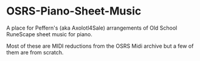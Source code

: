 # OSRS-Piano-Sheet-Music
A place for Peffern's (aka Axolotl4Sale) arrangements of Old School RuneScape sheet music for piano.

Most of these are MIDI reductions from the OSRS Midi archive but a few of them are from scratch.
